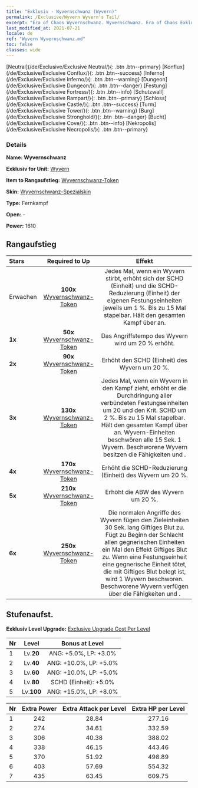 ```yaml
---
title: "Exklusiv - Wyvernschwanz (Wyvern)"
permalink: /Exclusive/Wyvern Wyvern's Tail/
excerpt: "Era of Chaos Wyvernschwanz. Wyvernschwanz. Era of Chaos Exklusiv Wyvernschwanz. Wyvern Exklusiv."
last_modified_at: 2021-07-21
locale: de
ref: "Wyvern Wyvernschwanz.md"
toc: false
classes: wide
---
```

 [Neutral](/de/Exclusive/Exclusive Neutral/){: .btn .btn--primary} [Konflux](/de/Exclusive/Exclusive Conflux/){: .btn .btn--success} [Inferno](/de/Exclusive/Exclusive Inferno/){: .btn .btn--warning} [Dungeon](/de/Exclusive/Exclusive Dungeon/){: .btn .btn--danger} [Festung](/de/Exclusive/Exclusive Fortress/){: .btn .btn--info} [Schutzwall](/de/Exclusive/Exclusive Rampart/){: .btn .btn--primary} [Schloss](/de/Exclusive/Exclusive Castle/){: .btn .btn--success} [Turm](/de/Exclusive/Exclusive Tower/){: .btn .btn--warning} [Burg](/de/Exclusive/Exclusive Stronghold/){: .btn .btn--danger} [Bucht](/de/Exclusive/Exclusive Cove/){: .btn .btn--info} [Nekropolis](/de/Exclusive/Exclusive Necropolis/){: .btn .btn--primary} 

### Details
 **Name: Wyvernschwanz** 

 **Exklusiv for Unit:** [Wyvern](/de/units/Wyvern/) 

 **Item to Rangaufstieg:** [Wyvernschwanz-Token](/ItemsDE/con_996/)

 **Skin:** [Wyvernschwanz-Spezialskin](/ItemsDE/con_664/)

 **Type:** Fernkampf

 **Open:** -

 **Power:** 1610

## Rangaufstieg

  |     Stars    |  Required to Up | Effekt |
  |:-------------|:---------------:|:---------------:|
  |  Erwachen  | **100x** [Wyvernschwanz-Token](/ItemsDE/con_996/) | <Verseuchte Seele> Jedes Mal, wenn ein Wyvern stirbt, erhöht sich der SCHD (Einheit) und die SCHD-Reduzierung (Einheit) der eigenen Festungseinheiten jeweils um 1 %. Bis zu 15 Mal stapelbar. Hält den gesamten Kampf über an. |
  | **1x** <i class="fas fa-star"/> | **50x** [Wyvernschwanz-Token](/ItemsDE/con_996/) | Das Angriffstempo des Wyvern wird um 20 % erhöht. |
  | **2x** <i class="fas fa-star"/> | **90x** [Wyvernschwanz-Token](/ItemsDE/con_996/) | Erhöht den SCHD (Einheit) des Wyvern um 20 %. |
  | **3x** <i class="fas fa-star"/> | **130x** [Wyvernschwanz-Token](/ItemsDE/con_996/) | <Verseuchtes Herz> Jedes Mal, wenn ein Wyvern in den Kampf zieht, erhöht er die Durchdringung aller verbündeten Festungseinheiten um 20 und den Krit. SCHD um 2 %. Bis zu 15 Mal stapelbar. Hält den gesamten Kampf über an. Wyvern-Einheiten beschwören alle 15 Sek. 1 Wyvern. Beschworene Wyvern besitzen die Fähigkeiten <Verseuchte Seele> und <Verseuchtes Herz>. |
  | **4x** <i class="fas fa-star"/> | **170x** [Wyvernschwanz-Token](/ItemsDE/con_996/) | Erhöht die SCHD-Reduzierung (Einheit) des Wyvern um 20 %. |
  | **5x** <i class="fas fa-star"/> | **210x** [Wyvernschwanz-Token](/ItemsDE/con_996/) | Erhöht die ABW des Wyvern um 20 %. |
  | **6x** <i class="fas fa-star"/> | **250x** [Wyvernschwanz-Token](/ItemsDE/con_996/) | <Verseuchtes Blut> Die normalen Angriffe des Wyvern fügen den Zieleinheiten 30 Sek. lang Giftiges Blut zu. Fügt zu Beginn der Schlacht allen gegnerischen Einheiten ein Mal den Effekt Giftiges Blut zu. Wenn eine Festungseinheit eine gegnerische Einheit tötet, die mit Giftiges Blut belegt ist, wird 1 Wyvern beschworen. Beschworene Wyvern verfügen über die Fähigkeiten <Verseuchte Seele> und <Verseuchtes Herz>. |


## Stufenaufst.
 **Exklusiv Level Upgrade:** [Exclusive Upgrade Cost Per Level](/Exclusive/ExclusiveUpgradeCostPerLevel/)

  |  Nr  |   Level  | Bonus at Level |
  |:-----|:--------:|:--------------:|
  | 1 | Lv.**20** | ANG: +5.0%, LP: +3.0% |
  | 2 | Lv.**40** | ANG: +10.0%, LP: +5.0% |
  | 3 | Lv.**60** | ANG: +10.0%, LP: +5.0% |
  | 4 | Lv.**80** | SCHD (Einheit): +5.0% |
  | 5 | Lv.**100** | ANG: +15.0%, LP: +8.0% |


  |  Nr  |  Extra Power | Extra Attack per Level | Extra HP per Level |
  |:-----|:--------:|:--------:|:--------:|
  | 1 | 242 | 28.84 | 277.16 |
  | 2 | 274 | 34.61 | 332.59 |
  | 3 | 306 | 40.38 | 388.02 |
  | 4 | 338 | 46.15 | 443.46 |
  | 5 | 370 | 51.92 | 498.89 |
  | 6 | 403 | 57.69 | 554.32 |
  | 7 | 435 | 63.45 | 609.75 |


